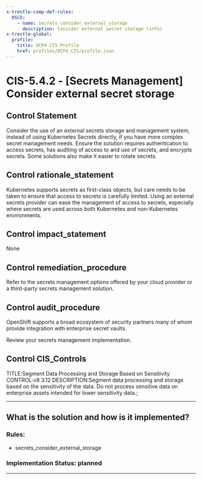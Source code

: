 ```yaml
---
x-trestle-comp-def-rules:
  OSCO:
    - name: secrets_consider_external_storage
      description: Consider external secret storage (info)
x-trestle-global:
  profile:
    title: OCP4 CIS Profile
    href: profiles/OCP4_CIS/profile.json
---
```


# CIS-5.4.2 - \[Secrets Management\] Consider external secret storage

## Control Statement

Consider the use of an external secrets storage and management system, instead of using Kubernetes Secrets directly, if you have more complex secret management needs. Ensure the solution requires authentication to access secrets, has auditing of access to and use of secrets, and encrypts secrets. Some solutions also make it easier to rotate secrets.

## Control rationale_statement

Kubernetes supports secrets as first-class objects, but care needs to be taken to ensure that access to secrets is carefully limited. Using an external secrets provider can ease the management of access to secrets, especially where secrets are used across both Kubernetes and non-Kubernetes environments.

## Control impact_statement

None

## Control remediation_procedure

Refer to the secrets management options offered by your cloud provider or a third-party secrets management solution.

## Control audit_procedure

OpenShift supports a broad ecosystem of security partners many of whom provide integration with enterprise secret vaults.

Review your secrets management implementation.

## Control CIS_Controls

TITLE:Segment Data Processing and Storage Based on Sensitivity CONTROL:v8 3.12 DESCRIPTION:Segment data processing and storage based on the sensitivity of the data. Do not process sensitive data on enterprise assets intended for lower sensitivity data.;

______________________________________________________________________

## What is the solution and how is it implemented?

<!-- For implementation status enter one of: implemented, partial, planned, alternative, not-applicable -->

<!-- Note that the list of rules under ### Rules: is read-only and changes will not be captured after assembly to JSON -->

<!-- Add control implementation description here for control: CIS-5.4.2 -->

### Rules:

  - secrets_consider_external_storage

### Implementation Status: planned

______________________________________________________________________
